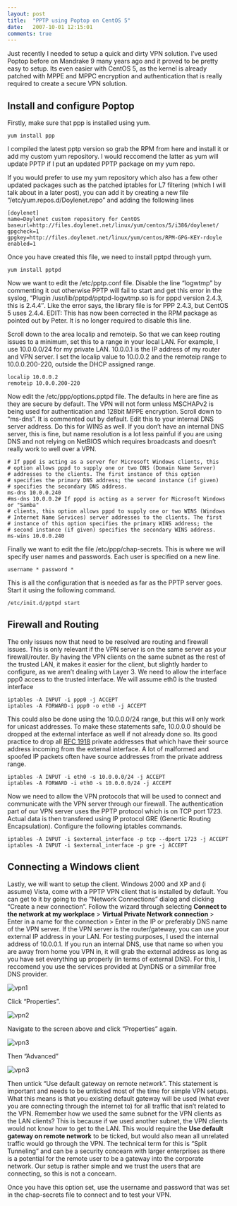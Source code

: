 ```yaml
---
layout: post
title:  "PPTP using Poptop on CentOS 5"
date:   2007-10-01 12:15:01
comments: true
---
```


Just recently I needed to setup a quick and dirty VPN solution. I’ve used Poptop before on Mandrake 9 many years ago and it proved to be pretty easy to setup. Its even easier with CentOS 5, as the kernel is already patched with MPPE and MPPC encryption and authentication that is really required to create a secure VPN solution.

Install and configure Poptop
----------------------------

Firstly, make sure that ppp is installed using yum.

    yum install ppp

I compiled the latest pptp version so grab the RPM from here and install it or add my custom yum repository. I would reccomend the latter as yum will update PPTP if I put an updated PPTP package on my yum repo.

If you would prefer to use my yum repository which also has a few other updated packages such as the patched iptables for L7 filtering (which I will talk about in a later post), you can add it by creating a new file “/etc/yum.repos.d/Doylenet.repo” and adding the following lines

    [doylenet]
    name=Doylenet custom repository for CentOS
    baseurl=http://files.doylenet.net/linux/yum/centos/5/i386/doylenet/
    gpgcheck=1
    gpgkey=http://files.doylenet.net/linux/yum/centos/RPM-GPG-KEY-rdoyle
    enabled=1

Once you have created this file, we need to install pptpd through yum.

    yum install pptpd

Now we want to edit the /etc/pptp.conf file. Disable the line “logwtmp” by commenting it out otherwise PPTP will fail to start and get this error in the syslog, “Plugin /usr/lib/pptpd/pptpd-logwtmp.so is for pppd version 2.4.3, this is 2.4.4″. Like the error says, the library file is for PPP 2.4.3, but CentOS 5 uses 2.4.4. EDIT: This has now been corrected in the RPM package as pointed out by Peter. It is no longer required to disable this line.

Scroll down to the area localip and remoteip. So that we can keep routing issues to a minimum, set this to a range in your local LAN. For example, I use 10.0.0.0/24 for my private LAN. 10.0.0.1 is the IP address of my router and VPN server. I set the localip value to 10.0.0.2 and the remoteip range to 10.0.0.200-220, outside the DHCP assigned range.

    localip 10.0.0.2
    remoteip 10.0.0.200-220

Now edit the /etc/ppp/options.pptpd file. The defaults in here are fine as they are secure by default. The VPN will not form unless MSCHAPv2 is being used for authentication and 128bit MPPE encryption. Scroll down to “ms-dns”. It is commented out by default. Edit this to your internal DNS server address. Do this for WINS as well. If you don’t have an internal DNS server, this is fine, but name resolution is a lot less painful if you are using DNS and not relying on NetBIOS which requires broadcasts and doesn’t really work to well over a VPN.

    # If pppd is acting as a server for Microsoft Windows clients, this
    # option allows pppd to supply one or two DNS (Domain Name Server)
    # addresses to the clients. The first instance of this option
    # specifies the primary DNS address; the second instance (if given)
    # specifies the secondary DNS address.
    ms-dns 10.0.0.240
    #ms-dns 10.0.0.2# If pppd is acting as a server for Microsoft Windows or "Samba"
    # clients, this option allows pppd to supply one or two WINS (Windows
    # Internet Name Services) server addresses to the clients. The first
    # instance of this option specifies the primary WINS address; the
    # second instance (if given) specifies the secondary WINS address.
    ms-wins 10.0.0.240

Finally we want to edit the file /etc/ppp/chap-secrets. This is where we will specify user names and passwords. Each user is specified on a new line.

    username * password *

This is all the configuration that is needed as far as the PPTP server goes. Start it using the following command.

    /etc/init.d/pptpd start

Firewall and Routing
--------------------

The only issues now that need to be resolved are routing and firewall issues. This is only relevant if the VPN server is on the same server as your firewall/router. By having the VPN clients on the same subnet as the rest of the trusted LAN, it makes it easier for the client, but slightly harder to configure, as we aren’t dealing with Layer 3. We need to allow the interface ppp0 access to the trusted interface. We will assume eth0 is the trusted interface

    iptables -A INPUT -i ppp0 -j ACCEPT
    iptables -A FORWARD-i ppp0 -o eth0 -j ACCEPT

This could also be done using the 10.0.0.0/24 range, but this will only work for unicast addresses. To make these statements safe, 10.0.0.0 should be dropped at the external interface as well if not already done so. Its good practice to drop all [RFC 1918](http://www.faqs.org/rfcs/rfc1918.html) private addresses that which have their source address incoming from the external interface. A lot of malformed and spoofed IP packets often have source addresses from the private address range.

    iptables -A INPUT -i eth0 -s 10.0.0.0/24 -j ACCEPT
    iptables -A FORWARD -i eth0 -s 10.0.0.0/24 -j ACCEPT

Now we need to allow the VPN protocols that will be used to connect and communicate with the VPN server through our firewall. The authentication part of our VPN server uses the PPTP protocol which is on TCP port 1723. Actual data is then transfered using IP protocol GRE (Genertic Routing Encapsulation). Configure the following iptables commands.

    iptables -A INPUT -i $external_interface -p tcp --dport 1723 -j ACCEPT
    iptables -A INPUT -i $external_interface -p gre -j ACCEPT

Connecting a Windows client
---------------------------

Lastly, we will want to setup the client. Windows 2000 and XP and (i assume) Vista, come with a PPTP VPN client that is installed by default. You can get to it by going to the “Network Connections” dialog and clicking “Create a new connection”. Follow the wizard through selecting **Connect to the network at my workplace** > **Virtual Private Network connection** > Enter in a name for the connection > Enter in the IP or preferably DNS name of the VPN server. If the VPN server is the router/gateway, you can use your external IP address in your LAN. For testing purposes, I used the internal address of 10.0.0.1. If you run an internal DNS, use that name so when you are away from home you VPN in, it will grab the external address as long as you have set everything up properly (in terms of external DNS). For this, I reccomend you use the services provided at DynDNS or a simmilar free DNS provider.

![vpn1](/assets/posts/vpn1.JPG)

Click “Properties”.

![vpn2](/assets/posts/vpn2.JPG)

Navigate to the screen above and click “Properties” again.

![vpn3](/assets/posts/vpn3.JPG)

Then “Advanced”

![vpn3](/assets/posts/vpn3.JPG)

Then untick “Use default gateway on remote network”. This statement is important and needs to be unticked most of the time for simple VPN setups. What this means is that you existing default gateway will be used (what ever you are connecting through the internet to) for all traffic that isn’t related to the VPN. Remember how we used the same subnet for the VPN clients as the LAN clients? This is because if we used another subnet, the VPN clients would not know how to get to the LAN. This would require the **Use default gateway on remote network** to be ticked, but would also mean all unrelated traffic would go through the VPN. The technical term for this is “Split Tunneling” and can be a security concearn with larger enterprises as there is a potential for the remote user to be a gateway into the corporate network. Our setup is rather simple and we trust the users that are connecting, so this is not a concearn.

Once you have this option set, use the username and password that was set in the chap-secrets file to connect and to test your VPN.

